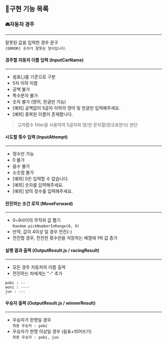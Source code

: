 ## 📍구현 기능 목록

### 🚘자동차 경주

---

잘못된 값을 입력한 경우 문구  
`[ERROR] 숫자가 잘못된 형식입니다.`

#### 경주할 자동차 이름 입력 (InputCarName)

---

- 쉼표(,)를 기준으로 구분
- 5자 이하 이름
- 공백 불가
- 특수문자 불가
- 숫자 불가 (영어, 한글만 가능)
- [예외] 공백없이 5글자 이하의 영어 및 한글만 입력해주세요.
- [예외] 중복된 이름이 존재합니다.

> 고차함수 filter을 사용하여 5글자와 영/한 문자열(정규표현식) 판단

#### 시도할 횟수 입력 (InputAttempt)

---

- 정수만 가능
- 0 불가
- 음수 불가
- 소숫점 불가
- [예외] 0은 입력할 수 없습니다.
- [예외] 숫자를 입력해주세요.
- [예외] 양의 정수를 입력해주세요.

#### 전진하는 조건 로직 (MoveForward)

---

- 0~9사이의 무작위 값 뽑기  
  `Random.pickNumberInRange(0, 9)`
- 만약, 값이 4이상 일 경우 전진(-)
- 전진할 경우, 전진한 횟수만을 저장하는 배열에 1씩 값 증가

#### 실행 결과 출력 (OutputResult.js / racingResult)

---

- 모든 경주 자동차의 이름 출력
- 전진하는 차에게는 "-" 추가

```
pobi : --
woni : ----
jun : ---
```

#### 우승자 출력 (OutputResult.js / winnerResult)

---

- 우승자가 한명일 경우  
  `최종 우승자 : pobi`
- 우승자가 한명 이상일 경우 (쉼표+띄어쓰기)  
  `최종 우승자 : pobi, jun`
